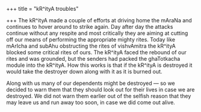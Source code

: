 +++
title = "kR^ityA troubles"

+++
The kR^ityA made a couple of efforts at driving home the mAraNa and
continues to hover around to strike again. Day after day the attacks
continue without any respite and most critically they are aiming at
cutting off our means of performing the appropriate mighty rites. Today
like mArIcha and subAhu obstructing the rites of vishvAmitra the kR^ityA
blocked some critical rites of ours. The kR^ityA faced the rebound of
our rites and was grounded, but the senders had packed the ghaTotkacha
module into the kR^ityA. How this works is that if the kR^ityA is
destroyed it would take the destroyer down along with it as it is burned
out.

Along with us many of our dependents might be destroyed — so we decided
to warn them that they should look out for their lives in case we are
destroyed. We did not warn them earlier out of the selfish reason that
they may leave us and run away too soon, in case we did come out alive.
